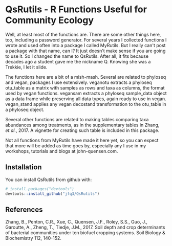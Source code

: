 
<!-- README.md is generated from README.Rmd. Please edit that file -->
QsRutils - R Functions Useful for Community Ecology
===================================================

Well, at least most of the functions are. There are some other things here, too, including a password generator. For several years I collected functions I wrote and used often into a package I called MyRutils. But I really can't post a package with that name, can I? It just doesn't make sense if you are going to use it. So I changed the name to QsRutils. After all, it fits because decades ago a student gave me the nickname Q. Knowing she was a Trekkie, I let it slide.

The functions here are a bit of a mish-mash. Several are related to phyloseq and vegan, packages I use extensively. veganotu extracts a phyloseq otu\_table as a matrix with samples as rows and taxa as columns, the format used by vegan functions. vegansam extracts a phyloseq sample\_data object as a data frame while preserving all data types, again ready to use in vegan. vegan\_stand applies any vegan decostand transformation to the otu\_table in a phyloseq object.

Several other functions are related to making tables comparing taxa abundances among treatments, as in the supplementary tables in Zhang, *et.al.*, 2017. A vignette for creating such table is included in this package.

Not all functions from MyRutils have made it here yet, so you can expect that more will be added as time goes by, especially any I use in my workshops, tutorials and blogs at john-quensen.com.

Installation
------------

You can install QsRutils from github with:

``` r
# install.packages("devtools")
devtools::install_github("jfq3/QsRutils")
```

References
----------

Zhang, B., Penton, C.R., Xue, C., Quensen, J.F., Roley, S.S., Guo, J., Garoutte, A., Zheng, T., Tiedje, J.M., 2017. Soil depth and crop determinants of bacterial communities under ten biofuel cropping systems. Soil Biology & Biochemistry 112, 140-152.
